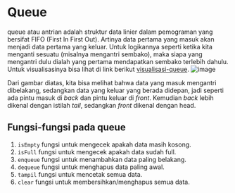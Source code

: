 # Queue

queue atau antrian adalah struktur data linier dalam pemograman yang bersifat FIFO (First In First Out). Artinya data pertama yang masuk akan menjadi data pertama yang keluar. Untuk logikannya seperti ketika kita menganti sesuatu (misalnya mengantri sembako), maka siapa yang mengantri dulu dialah yang pertama mendapatkan sembako terlebih dahulu. Untuk visualisasinya bisa lihat di link berikut [visualisasi-queue](https://visualgo.net/en/list?slide=1).
![image](https://upload.wikimedia.org/wikipedia/commons/thumb/5/52/Data_Queue.svg/800px-Data_Queue.svg.png)

Dari gambar diatas, kita bisa melihat bahwa data yang masuk mengantri dibelakang, sedangkan data yang keluar yang berada didepan, jadi seperti ada pintu masuk di _back_ dan pintu keluar di _front_. Kemudian _back_ lebih dikenal dengan istilah _tail_, sedangkan _front_ dikenal dengan head.

## Fungsi-fungsi pada queue

1. `isEmpty` fungsi untuk mengecek apakah data masih kosong.
1. `isFull` fungsi untuk mengecek apakah data sudah full.
1. `enqueue` fungsi untuk menambahkan data paling belakang.
1. `dequeue` fungsi untuk menghapus data paling awal.
1. `tampil` fungsi untuk mencetak semua data.
1. `clear` fungsi untuk membersihkan/menghapus semua data.
